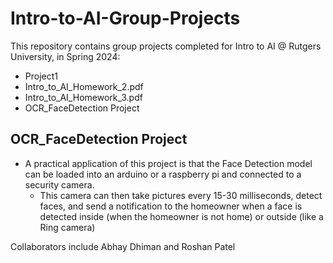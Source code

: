 # Intro-to-AI-Group-Projects

This repository contains group projects completed for Intro to AI @ Rutgers University, in Spring 2024:

* Project1
* Intro_to_AI_Homework_2.pdf
* Intro_to_AI_Homework_3.pdf
* OCR_FaceDetection Project
## OCR_FaceDetection Project
* A practical application of this project is that the Face Detection model can be loaded into an arduino or a raspberry pi and connected to a security camera.
  - This camera can then take pictures every 15-30 milliseconds, detect faces, and send a notification to the homeowner when a face is detected inside (when the homeowner is not home) or outside (like a Ring camera)

Collaborators include Abhay Dhiman and Roshan Patel
